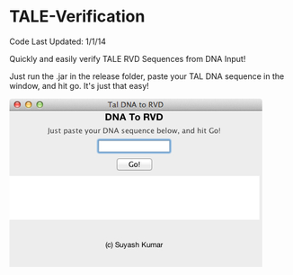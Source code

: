 TALE-Verification
=================
Code Last Updated: 1/1/14

Quickly and easily verify TALE RVD Sequences from DNA Input!

Just run the .jar in the release folder, paste your TAL DNA sequence in the window, and hit go. It's just that easy!

![Alt text](/images/RVDVerify1.jpg)
